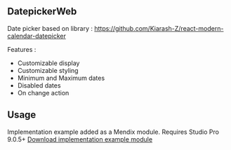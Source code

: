 ## DatepickerWeb
Date picker based on library : https://github.com/Kiarash-Z/react-modern-calendar-datepicker

Features : 
- Customizable display
- Customizable styling
- Minimum and Maximum dates
- Disabled dates
- On change action

## Usage
Implementation example added as a Mendix module. Requires Studio Pro 9.0.5+
[Download implementation example module](https://github.com/mx-kshitij/mx-web-react-calendar/blob/master/Implementation%20example/Datepicker_Example.mpk)
